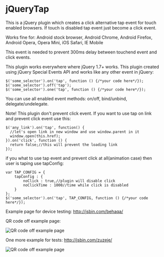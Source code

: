 jQueryTap
=========

This is a jQuery plugin which creates a click alternative tap event for touch enabled browsers.
If touch is disabled tap event just become a click event.

Works fine for: Android stock browser, Android Chrome, Android Firefox, Android Opera, Opera Mini, iOS Safari, IE Mobile

This event is needed to prevent 300ms delay between touchend event and click events.

This plugin works everywhere where jQuery 1.7+ works. This plugin created using jQuery Special Events API and works like any other event in jQuery:

```
$('some_selector').on('tap', function () {/*your code here*/});
$('some_selector').off('tap');
$('some_selector').one('tap', function () {/*your code here*/});

```
You can use all enabled event methods: on/off, bind/unbind, delegate/undelegate.

Note! This plugin don't prevent click event. If you want to use tap on link and prevent click event use this:

```
$('any_link').on('tap', function() {
  //let's open link in new window and use window.parent in it
  window.open(this.href);
}).on('click', function () {
  return false;//this will prevent the loading link
});
```

if you what to use tap event and prevent click at all(animation case) then user is taping use tapConfig:

```
var TAP_CONFIG = {
    tapConfig : {
        noClick : true,//plugin will disable click
        noClickTime : 1000//time while click is disabled
    }
};
$('some_selector').on('tap', TAP_CONFIG, function () {/*your code here*/});

```

Example page for device testing: http://jsbin.com/behaqa/

QR code off example page:

![QR code off example page](http://api.qrserver.com/v1/create-qr-code/?color=000000&bgcolor=FFFFFF&data=http%3A%2F%2Fjsbin.com%2Fbehaqa%2F&qzone=1&margin=0&size=200x200&ecc=L)

One more example for tests: http://jsbin.com/zuzeje/

![QR code off example page](http://api.qrserver.com/v1/create-qr-code/?color=000000&bgcolor=FFFFFF&data=http%3A%2F%2Fjsbin.com%2Fzuzeje%2F&qzone=1&margin=0&size=200x200&ecc=L)
